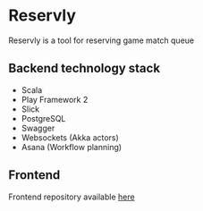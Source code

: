# Reservly
Reservly is a tool for reserving game match queue

## Backend technology stack
* Scala
* Play Framework 2
* Slick
* PostgreSQL
* Swagger
* Websockets (Akka actors)
* Asana (Workflow planning)

## Frontend
Frontend repository available [here](https://github.com/mtrybus2208/game-reservation-app) 
